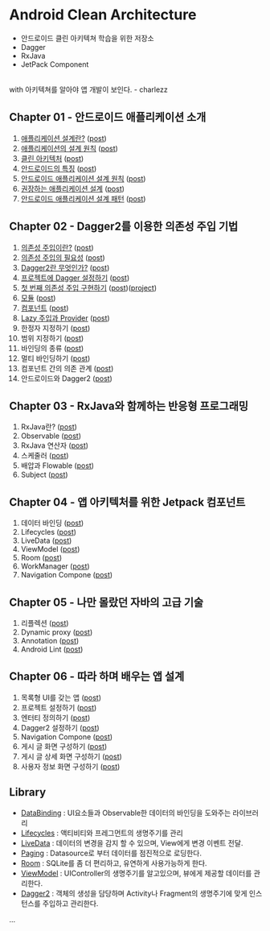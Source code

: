 # Android Clean Architecture

- 안드로이드 클린 아키텍쳐 학습을 위한 저장소
- Dagger
- RxJava
- JetPack Component
<br/>
with 아키텍쳐를 알아야 앱 개발이 보인다. - charlezz 

## Chapter 01 - 안드로이드 애플리케이션 소개

1. [애플리케이션 설계란?](./post/ch01.%20안드로이드%20애플리케이션%20설계%20소개/1.%20애플리케이션%20설계란%3F.md) ([post](https://whyprogrammer.tistory.com/606))
2. [애플리케이션의 설계 원칙](./post/ch01.%20안드로이드%20애플리케이션%20설계%20소개/2.%20애플리케이션%20설계%20원칙.md) ([post](https://whyprogrammer.tistory.com/606))
3. [클린 아키텍처](./post/ch01.%20안드로이드%20애플리케이션%20설계%20소개/3.%20클린%20아키텍처.md) ([post](https://whyprogrammer.tistory.com/607))
4. [안드로이드의 특징](./post/ch01.%20%EC%95%88%EB%93%9C%EB%A1%9C%EC%9D%B4%EB%93%9C%20%EC%95%A0%ED%94%8C%EB%A6%AC%EC%BC%80%EC%9D%B4%EC%85%98%20%EC%84%A4%EA%B3%84%20%EC%86%8C%EA%B0%9C/4.%20%EC%95%88%EB%93%9C%EB%A1%9C%EC%9D%B4%EB%93%9C%EC%9D%98%20%ED%8A%B9%EC%A7%95.md) ([post](https://whyprogrammer.tistory.com/608))
5. [안드로이드 애플리케이션 설계 원칙](./post/ch01.%20%EC%95%88%EB%93%9C%EB%A1%9C%EC%9D%B4%EB%93%9C%20%EC%95%A0%ED%94%8C%EB%A6%AC%EC%BC%80%EC%9D%B4%EC%85%98%20%EC%84%A4%EA%B3%84%20%EC%86%8C%EA%B0%9C/5.%20%EC%95%88%EB%93%9C%EB%A1%9C%EC%9D%B4%EB%93%9C%20%EC%95%A0%ED%94%8C%EB%A6%AC%EC%BC%80%EC%9D%B4%EC%85%98%20%EC%84%A4%EA%B3%84%20%EC%9B%90%EC%B9%99.md) ([post](https://whyprogrammer.tistory.com/608))
6. [권장하는 애플리케이션 설계](./post/ch01.%20안드로이드%20애플리케이션%20설계%20소개/6.%20권장하는%20애플리케이션%20설계.md) ([post](https://whyprogrammer.tistory.com/608))
7. [안드로이드 애플리케이션 설계 패턴](./post/ch01.%20안드로이드%20애플리케이션%20설계%20소개/7.%20안드로이드%20애플리케이션%20설계%20패턴.md) ([post](https://whyprogrammer.tistory.com/609))

## Chapter 02 - Dagger2를 이용한 의존성 주입 기법

1. [의존성 주입이란?](./post/ch02.%20Dagger2를%20이용한%20의존성%20주입%20기법/01.%20의존성%20주입이란%3F.md) ([post](https://whyprogrammer.tistory.com/610))
2. [의존성 주입의 필요성](./post/ch02.%20Dagger2를%20이용한%20의존성%20주입%20기법/02.%20의존성%20주입의%20필요성.md) ([post](https://whyprogrammer.tistory.com/610))
3. [Dagger2란 무엇인가?](./post/ch02.%20Dagger2를%20이용한%20의존성%20주입%20기법/03.%20Dagger2란%20무엇인가%3F.md) ([post](https://whyprogrammer.tistory.com/611))
4. [프로젝트에 Dagger 설정하기](./post/ch02.%20Dagger2를%20이용한%20의존성%20주입%20기법/04.%20프로젝트에%20Dagger%20설정하기.md) ([post](https://whyprogrammer.tistory.com/611))
5. [첫 번째 의존성 주입 구현하기](./post/ch02.%20Dagger2를%20이용한%20의존성%20주입%20기법/05.%20첫%20번째%20의존성%20주입%20구현하기.md) ([post](https://whyprogrammer.tistory.com/611))([project](./src/c2-1-HelloDagger))
6. [모듈](./post/ch02.%20Dagger2를%20이용한%20의존성%20주입%20기법/06.%20모듈.md) ([post](https://whyprogrammer.tistory.com/612))
7. [컴포넌트](./post/ch02.%20Dagger2를%20이용한%20의존성%20주입%20기법/07.%20컴포넌트.md) ([post](https://whyprogrammer.tistory.com/613))
8. [Lazy 주입과 Provider](./post/ch02.%20Dagger2를%20이용한%20의존성%20주입%20기법/08.%20Lazy%20주입과%20Provider%20주입.md) ([post](https://whyprogrammer.tistory.com/614))
9. 한정자 지정하기 ([post](#))
10. 범위 지정하기 ([post](#))
11. 바인딩의 종류 ([post](#))
12. 멀티 바인딩하기 ([post](#))
13. 컴포넌트 간의 의존 관계 ([post](#))
14. 안드로이드와 Dagger2 ([post](#))

## Chapter 03 - RxJava와 함께하는 반응형 프로그래밍

1. RxJava란? ([post](#))
2. Observable ([post](#))
3. RxJava 연산자 ([post](#))
4. 스케줄러 ([post](#))
5. 배압과 Flowable ([post](#))
6. Subject ([post](#))

## Chapter 04 - 앱 아키텍처를 위한 Jetpack 컴포넌트

1. 데이터 바인딩 ([post](#))
2. Lifecycles ([post](#))
3. LiveData ([post](#))
4. ViewModel ([post](#))
5. Room ([post](#))
7. WorkManager ([post](#))
8. Navigation Compone ([post](#))

## Chapter 05 - 나만 몰랐던 자바의 고급 기술

1. 리플렉션 ([post](#))
2. Dynamic proxy ([post](#))
3. Annotation ([post](#))
4. Android Lint ([post](#))

## Chapter 06 - 따라 하며 배우는 앱 설계

1. 목록형 UI를 갖는 앱 ([post](#))
2. 프로젝트 설정하기 ([post](#))
3. 엔터티 정의하기 ([post](#))
4. Dagger2 설정하기 ([post](#))
5. Navigation Compone ([post](#))
6. 게시 글 화면 구성하기 ([post](#))
7. 게시 글 상세 화면 구성하기 ([post](#))
8. 사용자 정보 화면 구성하기 ([post](#))

## Library

- [DataBinding](https://developer.android.com/topic/libraries/data-binding/?hl=ko) : UI요소들과 Observable한 데이터의 바인딩을 도와주는 라이브러리
- [Lifecycles](https://developer.android.com/reference/android/arch/lifecycle/Lifecycle) :  액티비티와 프레그먼트의 생명주기를 관리
- [LiveData](http://www.charlezz.com/?p=363) : 데이터의 변경을 감지 할 수 있으며, View에게 변경 이벤트 전달.
- [Paging](http://www.charlezz.com/?p=484) : Datasource로 부터 데이터를 점진적으로 로딩한다.
- [Room](http://www.charlezz.com/?p=368) : SQLite를 좀 더 편리하고, 유연하게 사용가능하게 한다.
- [ViewModel](http://www.charlezz.com/?p=365) : UIController의 생명주기를 알고있으며, 뷰에게 제공할 데이터를 관리한다.
- [Dagger2](http://www.charlezz.com/?p=428) : 객체의 생성을 담당하며 Activity나 Fragment의 생명주기에 맞게 인스턴스를 주입하고 관리한다.

...